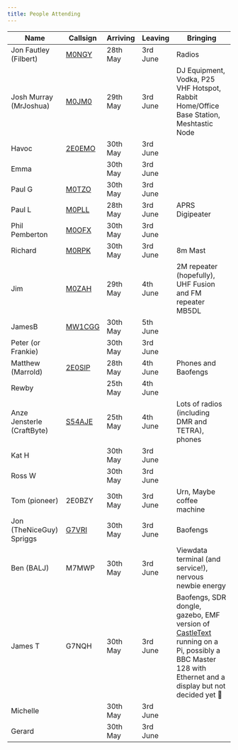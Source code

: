 ```yaml
---
title: People Attending
---
```

|Name                     |Callsign                                |Arriving  |Leaving  |Bringing|
|-------------------------|----------------------------------------|----------|---------|--------|
|Jon Fautley (Filbert)    |[M0NGY](https://www.qrz.com/db/M0NGY)   |28th May |3rd June |Radios|
|Josh Murray (MrJoshua)   |[M0JM0](https://www.qrz.com/db/M0JMO)   |29th May  |3rd June |DJ Equipment, Vodka, P25 VHF Hotspot, Rabbit Home/Office Base Station, Meshtastic Node |
|Havoc                    |[2E0EMO](https://www.qrz.com/db/2E0EMO) |30th May  |3rd June | |
|Emma                     |                                        |30th May  |3rd June | |
|Paul G                   |[M0TZO](https://www.qrz.com/db/M0TZO)   |30th May  |3rd June | |
|Paul L                   |[M0PLL](https://www.qrz.com/db/M0PLL)   |28th May  |3rd June |APRS Digipeater |
|Phil Pemberton           |[M0OFX](https://www.qrz.com/db/M0OFX)   |30th May  |3rd June | |
|Richard                  |[M0RPK](https://www.qrz.com/db/M0RPK)   |30th May  |3rd June |8m Mast |
|Jim                      |[M0ZAH](https://www.qrz.com/db/M0ZAH)   |29th May  |4th June |2M repeater (hopefully), UHF Fusion and FM repeater MB5DL |
|JamesB                   |[MW1CGG](https://www.qrz.com/db/MW1CGG) |30th May  |5th June | |
|Peter (or Frankie)       |                                        |30th May  |3rd June | |
|Matthew (Marrold)        |[2E0SIP](https://www.qrz.com/db/2E0SIP) |28th May  |4th June |Phones and Baofengs |
|Rewby                    |                                        |25th May  |4th June | |
|Anze Jensterle (CraftByte)|[S54AJE](https://www.qrz.com/db/S54AJE)|25th May  |4th June |Lots of radios (including DMR and TETRA), phones|
|Kat H                    |                                        |30th May  |3rd June | |
|Ross W                   |                                        |30th May  |3rd June | |
|Tom (pioneer)            |2E0BZY                                  |30th May  |3rd June |Urn, Maybe coffee machine|
|Jon (TheNiceGuy) Spriggs |[G7VRI](https://www.qrz.com/db/G7VRI)   |30th May  |3rd June |Baofengs |
|Ben (BALJ)               |M7MWP                                   |30th May  |3rd June |Viewdata terminal (and service!), nervous newbie energy|
|James T                  |G7NQH                                   |30th May  |3rd June |Baofengs, SDR dongle, gazebo, EMF version of [CastleText](https://github.com/webmariner/castletext/) running on a Pi, possibly a BBC Master 128 with Ethernet and a display but not decided yet 🙂 |
|Michelle                 |                                        |30th May  |3rd June | |
|Gerard                   |                                        |30th May  |3rd June | |
